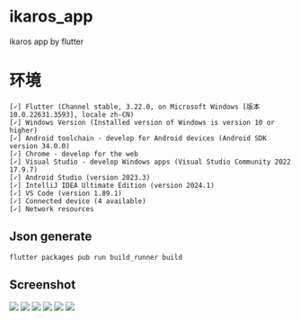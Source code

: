 # ikaros_app

ikaros app by flutter

# 环境
```text
[✓] Flutter (Channel stable, 3.22.0, on Microsoft Windows [版本 10.0.22631.3593], locale zh-CN)
[✓] Windows Version (Installed version of Windows is version 10 or higher)
[✓] Android toolchain - develop for Android devices (Android SDK version 34.0.0)
[✓] Chrome - develop for the web
[✓] Visual Studio - develop Windows apps (Visual Studio Community 2022 17.9.7)
[✓] Android Studio (version 2023.3)
[✓] IntelliJ IDEA Ultimate Edition (version 2024.1)
[✓] VS Code (version 1.89.1)
[✓] Connected device (4 available)
[✓] Network resources
```

## Json generate

```
flutter packages pub run build_runner build
```

## Screenshot
![](https://alist.ikaros.run/d/share/local/ikaros-dev/app/screenshot/Screenshot_20240822_165352.png?sign=77RntvTkPEd9j5aIZrwjefOQF4deOTQC_sS5qidtsW4=:0)
![](https://alist.ikaros.run/d/share/local/ikaros-dev/app/screenshot/Screenshot_20240822_165216.png?sign=11h_ljzcU3ZEKv8FmN3dhnDjXn3QpOr7EmpqT936QhQ=:0)
![](https://alist.ikaros.run/d/share/local/ikaros-dev/app/screenshot/Screenshot_20240822_170209.png?sign=GRa4gqbLPqwTn36fhCwcyhhakupI1LoV2TaXNhwxCrA=:0)
![](https://alist.ikaros.run/d/share/local/ikaros-dev/app/screenshot/Screenshot_20240822_165300.png?sign=k5GwpLH3-0OShcqu7RpPKyPZ15D_QcSll8dDbs6gQGs=:0)
![](https://alist.ikaros.run/d/share/local/ikaros-dev/app/screenshot/Screenshot_20240822_165317.png?sign=0KPsuctc-cnJ1FIX9nixtq2xvzO8oHUh43tmJWtmpAw=:0)
![](https://alist.ikaros.run/d/share/local/ikaros-dev/app/screenshot/Screenshot_20240822_165423.png?sign=4oB4RN0QD2hxygcaa6_c4H_wdrhLee7jhUDx63wtip4=:0)

